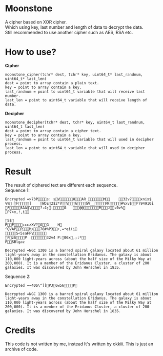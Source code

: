 # Moonstone
A cipher based on XOR cipher. <br>
Which using key, last number and length of data to decrypt the data. <br>
Still recommended to use another cipher such as AES, RSA etc. <br>

# How to use?
**Cipher** <br>
```
moonstone_cipher(tchr* dest, tchr* key, uint64_t* last_randnum, uint64_t* last_len)
dest = point to array contain a plain text.
key = point to array contain a key.
last_randnum = point to uint64_t variable that will receive last number.
last_len = point to uint64_t variable that will receive length of data.
```

**Decipher** <br>
```
moonstone_decipher(tchr* dest, tchr* key, uint64_t last_randnum, uint64_t last_len)
dest = point to array contain a cipher text.
key = point to array contain a key.
last_randnum = point to uint64_t variable that will used in decipher process.
last_len = point to uint64_t variable that will used in decipher process.
```

# Result
The result of ciphered text are different each sequence. <br>
Sequence 1:
```
Encrypted =>73Ps: sVHAR_M	32v7xnix$ %%	F]	WDE2$2*VVGGV__M(#%xv$P?94910i FSAA@\?:4;[G	@@MJ:0v%
P7>x,!,i

S$
PPccczXV?GG	H
^QVAPPM/78#%P3+,=*ei(i
S<5saFFV
FzGP	32v4	P:06x,;:*
FSBlgaz

Decrypted =NGC 1300 is a barred spiral galaxy located about 61 million light-years away in the constellation Eridanus. The galaxy is about 110,000 light-years across (about the half size of the Milky Way at 200,000). It is a member of the Eridanus Cluster, a cluster of 200 galaxies. It was discovered by John Herschel in 1835.
```
Sequence 2:
```
Encrypted ==40S\^]]PJ6w56P

Decrypted =NGC 1300 is a barred spiral galaxy located about 61 million light-years away in the constellation Eridanus. The galaxy is about 110,000 light-years across (about the half size of the Milky Way at 200,000). It is a member of the Eridanus Cluster, a cluster of 200 galaxies. It was discovered by John Herschel in 1835.
```

# Credits 
This code is not written by me, instead It's written by okkiii. This is just an archive of code.
